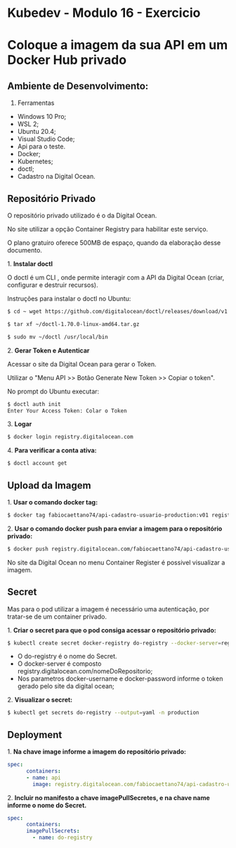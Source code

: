 <h1>Kubedev - Modulo 16 - Exercicio</h1>

<h1>Coloque a imagem da sua API em um Docker Hub privado</h1>

<h2>Ambiente de Desenvolvimento:</h2>

1. Ferramentas
* Windows 10 Pro;
* WSL 2;
* Ubuntu 20.4;
* Visual Studio Code;
* Api para o teste.
* Docker;
* Kubernetes;
* doctl;
* Cadastro na Digital Ocean.


<h2>Repositório Privado</h2>
<p>O repositório privado utilizado é o da Digital Ocean.</p>
<p>No site utilizar a opção Container Registry para habilitar este serviço.</p>
<p>O plano gratuiro oferece 500MB de espaço, quando da elaboração desse documento.</p>


<p>1. <b>Instalar doctl</b></p>

<p>O doctl é um CLI , onde permite interagir com a API da Digital Ocean (criar, configurar e destruir recursos).</p>

<p>Instruções para instalar o doctl no Ubuntu:</p>

``` bash
$ cd ~ wget https://github.com/digitalocean/doctl/releases/download/v1.70.0/doctl-1.70.0-linux-amd64.tar.gz
```

``` bash
$ tar xf ~/doctl-1.70.0-linux-amd64.tar.gz
```

``` bash
$ sudo mv ~/doctl /usr/local/bin
``` 


<p>2. <b>Gerar Token e Autenticar</b></p>

<p>Acessar o site da Digital Ocean para gerar o Token.</p>

<p>Utilizar o "Menu API >> Botão Generate New Token >> Copiar o token".</p>

<p>No prompt do Ubuntu executar:</p>

``` bash
$ doctl auth init
Enter Your Access Token: Colar o Token
```

<p>3. <b>Logar</b></p>

``` bash
$ docker login registry.digitalocean.com
```

<p>4. <b>Para verificar a conta ativa:</b></p>

``` bash
$ doctl account get
```


<h2>Upload da Imagem</h2>

<p>1. <b>Usar o comando docker tag:</b></p>

``` bash
$ docker tag fabiocaettano74/api-cadastro-usuario-production:v01 registry.digitalocean.com/fabiocaettano74/api-cadastro-usuario-production:v01
```

<p>2. <b>Usar o comando docker push para enviar a imagem para o repositório privado:</b></p>

``` bash
$ docker push registry.digitalocean.com/fabiocaettano74/api-cadastro-usuario-production:v01
``` 

<p>No site da Digital Ocean no menu Container Register é possivel visualizar a imagem.</p>


<h2> Secret </h2>

<p>Mas para o pod utilizar a imagem é necessário uma autenticação, por tratar-se de um container privado.</p>


<p>1. <b>Criar o secret para que o pod consiga acessar o repositório privado:</b></p>

``` bash
$ kubectl create secret docker-registry do-registry --docker-server=registry.digitalocean.com/fabiocaettano74 --docker-username=token --docker-password=token --docker-email=fabio.caettano74@gmail.com -n production
```

- O do-registry é o nome do Secret.
- O docker-server é composto registry.digitalocean.com/nomeDoRepositorio;
- Nos parametros docker-username e docker-password informe o token gerado pelo site da digital ocean;

<p>2. <b>Visualizar o secret:</b></p>

``` bash
$ kubectl get secrets do-registry --output=yaml -n production
```


<h2> Deployment </h2>

<p>1. <b>Na chave image informe a imagem do repositório privado:</b></p>

``` yaml
spec:       
      containers:
      - name: api
        image: registry.digitalocean.com/fabiocaettano74/api-cadastro-usuario-production:v02
```

<p>2. <b>Incluir no manifesto a chave imagePullSecretes, e na chave name informe o nome do Secret.</b></p>

``` yaml
spec:       
      containers:
      imagePullSecrets:
        - name: do-registry
```

